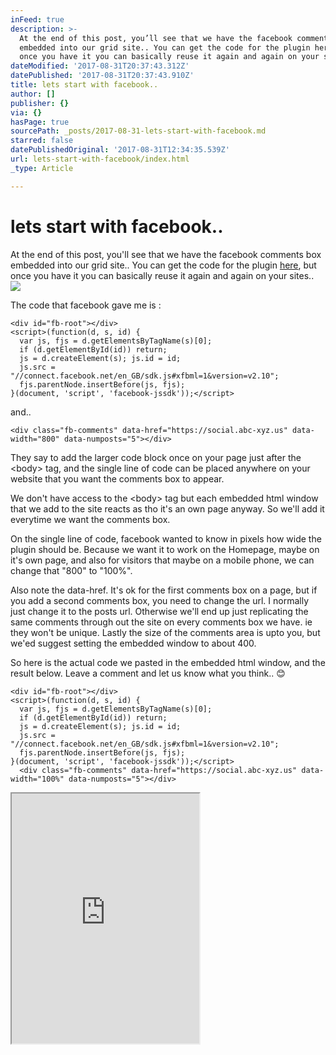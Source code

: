 ```yaml
---
inFeed: true
description: >-
  At the end of this post, you’ll see that we have the facebook comments box
  embedded into our grid site.. You can get the code for the plugin here, but
  once you have it you can basically reuse it again and again on your sites..
dateModified: '2017-08-31T20:37:43.312Z'
datePublished: '2017-08-31T20:37:43.910Z'
title: lets start with facebook..
author: []
publisher: {}
via: {}
hasPage: true
sourcePath: _posts/2017-08-31-lets-start-with-facebook.md
starred: false
datePublishedOriginal: '2017-08-31T12:34:35.539Z'
url: lets-start-with-facebook/index.html
_type: Article

---
```

# lets start with facebook..

At the end of this post, you'll see that we have the facebook comments box embedded into our grid site.. You can get the code for the plugin [here][0], but once you have it you can basically reuse it again and again on your sites..
![](https://the-grid-user-content.s3-us-west-2.amazonaws.com/604f7b2d-ca90-416e-b095-aa54c0022840.jpg)

The code that facebook gave me is :

    <div id="fb-root"></div>
    <script>(function(d, s, id) {
      var js, fjs = d.getElementsByTagName(s)[0];
      if (d.getElementById(id)) return;
      js = d.createElement(s); js.id = id;
      js.src = "//connect.facebook.net/en_GB/sdk.js#xfbml=1&version=v2.10";
      fjs.parentNode.insertBefore(js, fjs);
    }(document, 'script', 'facebook-jssdk'));</script>

and..

    <div class="fb-comments" data-href="https://social.abc-xyz.us" data-width="800" data-numposts="5"></div>

They say to add the larger code block once on your page just after the <body\> tag, and the single line of code can be placed anywhere on your website that you want the comments box to appear.

We don't have access to the <body\> tag but each embedded html window that we add to the site reacts as tho it's an own page anyway. So we'll add it everytime we want the comments box.

On the single line of code, facebook wanted to know in pixels how wide the plugin should be. Because we want it to work on the Homepage, maybe on it's own page, and also for visitors that maybe on a mobile phone, we can change that "800" to "100%".

Also note the data-href. It's ok for the first comments box on a page, but if you add a second comments box, you need to change the url. I normally just change it to the posts url. Otherwise we'll end up just replicating the same comments through out the site on every comments box we have. ie they won't be unique. Lastly the size of the comments area is upto you, but we'ed suggest setting the embedded window to about 400\.

So here is the actual code we pasted in the embedded html window, and the result below. Leave a comment and let us know what you think.. 😊

    <div id="fb-root"></div>
    <script>(function(d, s, id) {
      var js, fjs = d.getElementsByTagName(s)[0];
      if (d.getElementById(id)) return;
      js = d.createElement(s); js.id = id;
      js.src = "//connect.facebook.net/en_GB/sdk.js#xfbml=1&version=v2.10";
      fjs.parentNode.insertBefore(js, fjs);
    }(document, 'script', 'facebook-jssdk'));</script>
      <div class="fb-comments" data-href="https://social.abc-xyz.us" data-width="100%" data-numposts="5"></div>

<iframe src="https://the-grid.github.io/ed-userhtml/?g=eJxNkUFPwzAMhe_7FVERrJXWtEPiQtsdKiHEZSduCKE0cbZ0bVLFadlA_He80UncYvvTe_ZLqczEjKoi3aTeuRBtyoxam0WJ0pshbGI9WhmMs7FaMVwRm7DvBWOT8KylWrfIKqb4DsJTBz3YgPXpVey2oocYk7f8vSDaaBb_Z-rTi4pJKmEewujtmZmFpAcRYOZIoaABN4pmRv1hHL2kMsoy6awFGbgWEhrnDtxCyMB-PNcZqgNv8eaom76r1ncTeKQjqumer_PorEOL80F4Mtk6BdxYBB9q0M5DPB-WFIufWDk5nldZseVfJEt6XQ3TFslomSRFmc2BkXR5DlV2AvGSq3T9JZeIKRFEuvegq2gfwoCPWYZOGtFx0cj0ePri45X6NCrsq2id57dzx4794DCQ5sP1l34BrAiSTg" height="400" style=""></iframe>



[0]: https://developers.facebook.com/docs/plugins/comments